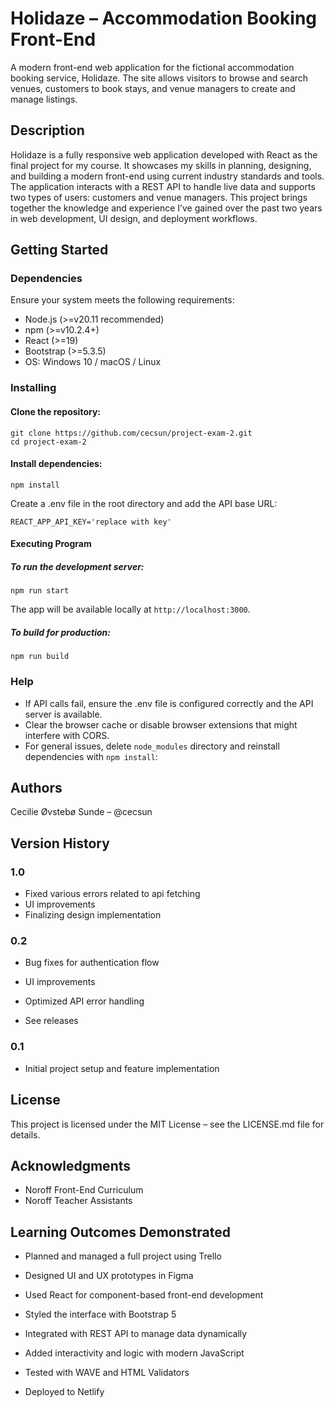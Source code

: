 # Holidaze – Accommodation Booking Front-End

A modern front-end web application for the fictional accommodation booking service, Holidaze. The site allows visitors to browse and search venues, customers to book stays, and venue managers to create and manage listings.
## Description

Holidaze is a fully responsive web application developed with React as the final project for my course. It showcases my skills in planning, designing, and building a modern front-end using current industry standards and tools. The application interacts with a REST API to handle live data and supports two types of users: customers and venue managers. This project brings together the knowledge and experience I’ve gained over the past two years in web development, UI design, and deployment workflows.

## Getting Started
### Dependencies

Ensure your system meets the following requirements:

* Node.js (>=v20.11 recommended)
* npm (>=v10.2.4+)
* React (>=19)
* Bootstrap (>=5.3.5)
* OS: Windows 10 / macOS / Linux

### Installing

#### Clone the repository:
```
git clone https://github.com/cecsun/project-exam-2.git
cd project-exam-2
```

#### Install dependencies:

```npm install```

Create a .env file in the root directory and add the API base URL:

`REACT_APP_API_KEY='replace with key'`

#### Executing Program

##### To run the development server:

`npm run start`

The app will be available locally at `http://localhost:3000`.

##### To build for production:

`npm run build`


### Help

* If API calls fail, ensure the .env file is configured correctly and the API server is available.
* Clear the browser cache or disable browser extensions that might interfere with CORS.
* For general issues, delete `node_modules` directory and reinstall dependencies with `npm install`:


## Authors

Cecilie Øvstebø Sunde – @cecsun

## Version History

### 1.0
* Fixed various errors related to api fetching
* UI improvements
* Finalizing design implementation

### 0.2

* Bug fixes for authentication flow

* UI improvements

* Optimized API error handling

* See releases

### 0.1
* Initial project setup and feature implementation

## License

This project is licensed under the MIT License – see the LICENSE.md file for details.
## Acknowledgments

* Noroff Front-End Curriculum
* Noroff Teacher Assistants 


## Learning Outcomes Demonstrated

* Planned and managed a full project using Trello

* Designed UI and UX prototypes in Figma

* Used React for component-based front-end development

* Styled the interface with Bootstrap 5

* Integrated with REST API to manage data dynamically

* Added interactivity and logic with modern JavaScript

* Tested with WAVE and HTML Validators

* Deployed to Netlify